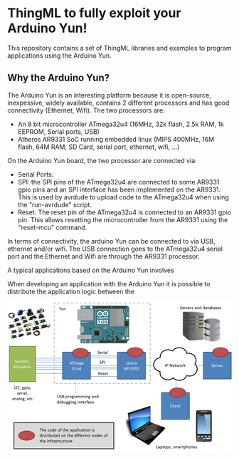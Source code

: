 # ThingML to fully exploit your Arduino Yun!

This repository contains a set of ThingML libraries and examples to program applications using the Arduino Yun.

## Why the Arduino Yun?

The Arduino Yun is an interesting platform because it is open-source, inexpessive, widely available, contains 2 different processors and has good connectivity (Ethernet, Wifi). The two processors are:
* An 8 bit microcontroller ATmega32u4 (16MHz, 32k flash, 2.5k RAM, 1k EEPROM, Serial ports, USB)
* Atheros AR9331 SoC running embedded linux (MIPS 400MHz, 16M flash, 64M RAM, SD Card, serial port, ethernet, wifi, ...)

On the Arduino Yun board, the two processor are connected via:
* Serial Ports: 
* SPI: the SPI pins of the ATmega32u4 are connected to some AR9331 gpio pins and an SPI interface has been implemented on the AR9331. This is used by avrdude to upload code to the ATmega32u4 when using the "run-avrdude" script.
* Reset: The reset pin of the ATmega32u4 is connected to an AR9331 gpio pin. This allows resetting the microcontroller from the AR9331 using the "reset-mcu" command.

In terms of connectivity, the arduino Yun can be connected to via USB, ethernet and/or wifi. The USB connection goes to the ATmega32u4 serial port and the Ethernet and Wifi are through the AR9331 processor.

A typical applications based on the Arduino Yun involves  

When developing an application with the Arduino Yun it is possible to distribute the application logic between the 

![Typical application using an Arduino Yun][Fig-Yun-App]


[Fig-Yun-App]: https://raw.githubusercontent.com/SINTEF-9012/Yun-ThingML/master/doc/Fig-Yun-App.png?token=756491__eyJzY29wZSI6IlJhd0Jsb2I6U0lOVEVGLTkwMTIvWXVuLVRoaW5nTUwvbWFzdGVyL2RvYy9GaWctWXVuLUFwcC5wbmciLCJleHBpcmVzIjoxNDAxMjczMzA1fQ%3D%3D--26c5877d0dd773c9d58a40b68a7b0c6e801bfd50
